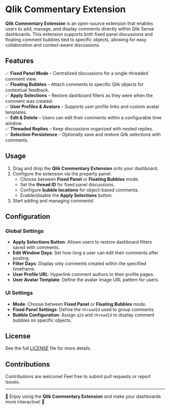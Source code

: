 # Qlik Commentary Extension  

**Qlik Commentary Extension** is an open-source extension that enables users to add, manage, and display comments directly within Qlik Sense dashboards. This extension supports both fixed panel discussions and floating comment bubbles tied to specific objects, allowing for easy collaboration and context-aware discussions.

## Features  
✅ **Fixed Panel Mode** – Centralized discussions for a single-threaded comment view.  
✅ **Floating Bubbles** – Attach comments to specific Qlik objects for contextual feedback.  
✅ **Apply Selections** – Restore dashboard filters as they were when the comment was created.  
✅ **User Profiles & Avatars** – Supports user profile links and custom avatar templates.  
✅ **Edit & Delete** – Users can edit their comments within a configurable time window.  
✅ **Threaded Replies** – Keep discussions organized with nested replies.  
✅ **Selection Persistence** – Optionally save and restore Qlik selections with comments.  

## Usage  
1. Drag and drop the **Qlik Commentary Extension** onto your dashboard.  
2. Configure the extension via the property panel:  
   - Choose between **Fixed Panel** or **Floating Bubbles** mode.  
   - Set the **thread ID** for fixed panel discussions.  
   - Configure **bubble locations** for object-based comments.  
   - Enable/disable the **Apply Selections** button.  
3. Start adding and managing comments!  

## Configuration  
### Global Settings  
- **Apply Selections Button**: Allows users to restore dashboard filters saved with comments.  
- **Edit Window Days**: Set how long a user can edit their comments after posting.  
- **Filter Days**: Display only comments created within the specified timeframe.  
- **User Profile URL**: Hyperlink comment authors to their profile pages.  
- **User Avatar Template**: Define the avatar image URL pattern for users.  

### UI Settings  
- **Mode**: Choose between **Fixed Panel** or **Floating Bubbles** mode.  
- **Fixed Panel Settings**: Define the `threadId` used to group comments.  
- **Bubble Configuration**: Assign `qId` and `threadId` to display comment bubbles on specific objects.  

## License  
See the full [LICENSE](LICENSE) file for more details.  

## Contributions  
Contributions are welcome! Feel free to submit pull requests or report issues.  

---

🚀 Enjoy using the **Qlik Commentary Extension** and make your dashboards more interactive! 🚀  
